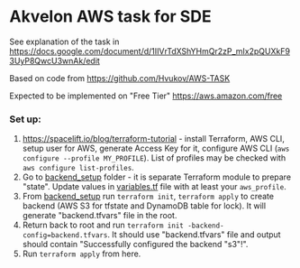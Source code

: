 # Akvelon AWS task for SDE

See explanation of the task in https://docs.google.com/document/d/1IIVrTdXShYHmQr2zP_mIx2pQUXkF93UyP8QwcU3wnAk/edit

Based on code from https://github.com/Hvukov/AWS-TASK

Expected to be implemented on "Free Tier" https://aws.amazon.com/free

### Set up:
1. https://spacelift.io/blog/terraform-tutorial - install Terraform, AWS CLI,
   setup user for AWS, generate Access Key for it, configure AWS CLI (`aws configure --profile MY_PROFILE`).
   List of profiles may be checked with `aws configure list-profiles`.
2. Go to [backend_setup](/backend_setup/) folder - it is separate Terraform module to prepare "state".
   Update values in [variables.tf](/backend_setup/variables.tf) file with at least your `aws_profile`.
3. From [backend_setup](/backend_setup/) run `terraform init`, `terraform apply` to create backend
   (AWS S3 for tfstate and DynamoDB table for lock). It will generate "backend.tfvars" file in the root.
4. Return back to root and run `terraform init -backend-config=backend.tfvars`.
   It should use "backend.tfvars" file and output should contain "Successfully configured the backend "s3"!".
5. Run `terraform apply` from here.